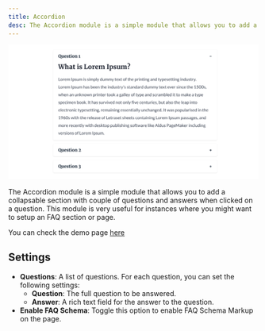 ```yaml
---
title: Accordion
desc: The Accordion module is a simple module that allows you to add a collapsable section with couple of questions and answers when clicked on a question. This module is very useful for instances where you might want to setup an FAQ section or page.
---
```


<img src="./accordion.png" alt="Screenshot of Accordion Module" />

The Accordion module is a simple module that allows you to add a collapsable section with couple of questions and answers when clicked on a question. This module is very useful for instances where you might want to setup an FAQ section or page.

You can check the demo page [here](https://143910617.hs-sites-eu1.com/module-accordion)

## Settings
- **Questions**: A list of questions. For each question, you can set the following settings:
  - **Question**: The full question to be answered.
  - **Answer**: A rich text field for the answer to the question.
- **Enable FAQ Schema**: Toggle this option to enable FAQ Schema Markup on the page.
